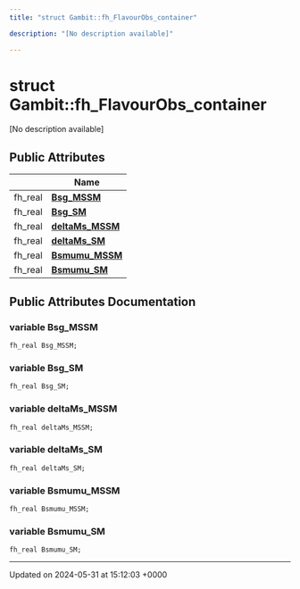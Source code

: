 ```yaml
---
title: "struct Gambit::fh_FlavourObs_container"

description: "[No description available]"

---
```


# struct Gambit::fh_FlavourObs_container



[No description available]

## Public Attributes

|                | Name           |
| -------------- | -------------- |
| fh_real | **[Bsg_MSSM](/documentation/code/classes/structgambit_1_1fh__flavourobs__container/#variable-bsg-mssm)**  |
| fh_real | **[Bsg_SM](/documentation/code/classes/structgambit_1_1fh__flavourobs__container/#variable-bsg-sm)**  |
| fh_real | **[deltaMs_MSSM](/documentation/code/classes/structgambit_1_1fh__flavourobs__container/#variable-deltams-mssm)**  |
| fh_real | **[deltaMs_SM](/documentation/code/classes/structgambit_1_1fh__flavourobs__container/#variable-deltams-sm)**  |
| fh_real | **[Bsmumu_MSSM](/documentation/code/classes/structgambit_1_1fh__flavourobs__container/#variable-bsmumu-mssm)**  |
| fh_real | **[Bsmumu_SM](/documentation/code/classes/structgambit_1_1fh__flavourobs__container/#variable-bsmumu-sm)**  |

## Public Attributes Documentation

### variable Bsg_MSSM

```
fh_real Bsg_MSSM;
```


### variable Bsg_SM

```
fh_real Bsg_SM;
```


### variable deltaMs_MSSM

```
fh_real deltaMs_MSSM;
```


### variable deltaMs_SM

```
fh_real deltaMs_SM;
```


### variable Bsmumu_MSSM

```
fh_real Bsmumu_MSSM;
```


### variable Bsmumu_SM

```
fh_real Bsmumu_SM;
```


-------------------------------

Updated on 2024-05-31 at 15:12:03 +0000